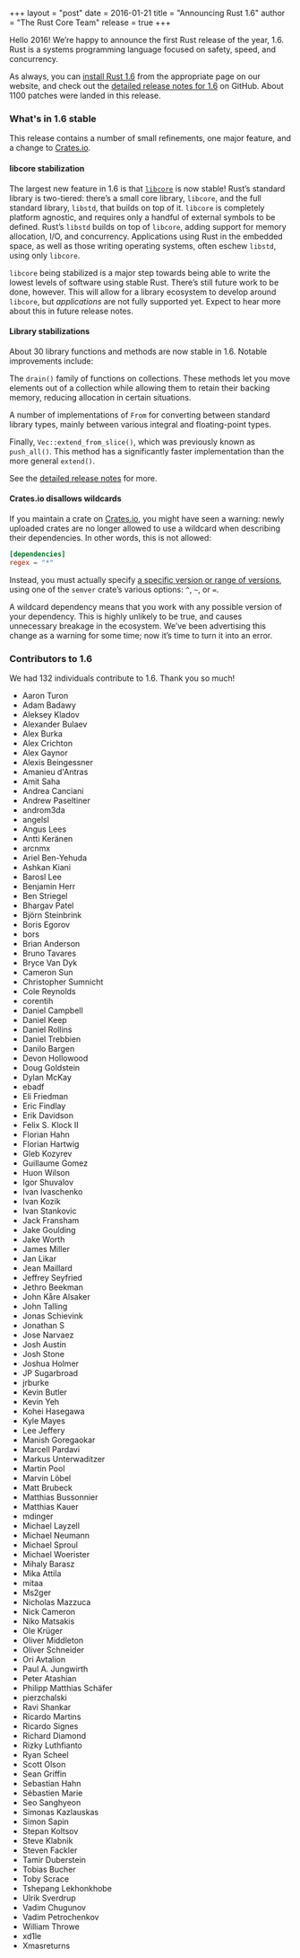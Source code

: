 +++
layout = "post"
date = 2016-01-21
title = "Announcing Rust 1.6"
author = "The Rust Core Team"
release = true
+++

Hello 2016! We’re happy to announce the first Rust release of the year, 1.6.
Rust is a systems programming language focused on safety, speed, and
concurrency.

As always, you can [install Rust 1.6][install] from the appropriate page on our
website, and check out the [detailed release notes for 1.6][notes] on GitHub.
About 1100 patches were landed in this release.

[install]: https://www.rust-lang.org/install.html
[notes]: https://github.com/rust-lang/rust/blob/stable/RELEASES.md#version-160-2016-01-21

### What's in 1.6 stable

This release contains a number of small refinements, one major feature, and
a change to [Crates.io](https://crates.io).

#### libcore stabilization

The largest new feature in 1.6 is that [`libcore`] is now stable! Rust’s
standard library is two-tiered: there’s a small core library, `libcore`, and
the full standard library, `libstd`, that builds on top of it. `libcore` is
completely platform agnostic, and requires only a handful of external symbols
to be defined. Rust’s `libstd` builds on top of `libcore`, adding support for
memory allocation, I/O, and concurrency. Applications using Rust in the
embedded space, as well as those writing operating systems, often eschew
`libstd`, using only `libcore`.

[`libcore`]: https://doc.rust-lang.org/nightly/core/

`libcore` being stabilized is a major step towards being able to write the
lowest levels of software using stable Rust. There’s still future work to be
done, however. This will allow for a library ecosystem to develop around
`libcore`, but _applications_ are not fully supported yet. Expect to hear more
about this in future release notes.

#### Library stabilizations

About 30 library functions and methods are now stable in 1.6. Notable
improvements include:

The `drain()` family of functions on collections. These methods let you move
elements out of a collection while allowing them to retain their backing
memory, reducing allocation in certain situations.

A number of implementations of `From` for converting between standard library
types, mainly between various integral and floating-point types.

Finally, `Vec::extend_from_slice()`, which was previously known as
`push_all()`. This method has a significantly faster implementation than the
more general `extend()`.

See the [detailed release notes][notes] for more.

#### Crates.io disallows wildcards

If you maintain a crate on [Crates.io](https://crates.io), you might have seen
a warning: newly uploaded crates are no longer allowed to use a wildcard when
describing their dependencies. In other words, this is not allowed:

```toml
[dependencies]
regex = "*"
```

Instead, you must actually specify [a specific version or range of
versions][versions], using one of the `semver` crate’s various options: `^`,
`~`, or `=`.

[versions]: https://doc.crates.io/crates-io.html#using-cratesio-based-crates

A wildcard dependency means that you work with any possible version of your
dependency. This is highly unlikely to be true, and causes unnecessary breakage
in the ecosystem. We’ve been advertising this change as a warning for some time;
now it’s time to turn it into an error.

### Contributors to 1.6

We had 132 individuals contribute to 1.6. Thank you so much!

* Aaron Turon
* Adam Badawy
* Aleksey Kladov
* Alexander Bulaev
* Alex Burka
* Alex Crichton
* Alex Gaynor
* Alexis Beingessner
* Amanieu d'Antras
* Amit Saha
* Andrea Canciani
* Andrew Paseltiner
* androm3da
* angelsl
* Angus Lees
* Antti Keränen
* arcnmx
* Ariel Ben-Yehuda
* Ashkan Kiani
* Barosl Lee
* Benjamin Herr
* Ben Striegel
* Bhargav Patel
* Björn Steinbrink
* Boris Egorov
* bors
* Brian Anderson
* Bruno Tavares
* Bryce Van Dyk
* Cameron Sun
* Christopher Sumnicht
* Cole Reynolds
* corentih
* Daniel Campbell
* Daniel Keep
* Daniel Rollins
* Daniel Trebbien
* Danilo Bargen
* Devon Hollowood
* Doug Goldstein
* Dylan McKay
* ebadf
* Eli Friedman
* Eric Findlay
* Erik Davidson
* Felix S. Klock II
* Florian Hahn
* Florian Hartwig
* Gleb Kozyrev
* Guillaume Gomez
* Huon Wilson
* Igor Shuvalov
* Ivan Ivaschenko
* Ivan Kozik
* Ivan Stankovic
* Jack Fransham
* Jake Goulding
* Jake Worth
* James Miller
* Jan Likar
* Jean Maillard
* Jeffrey Seyfried
* Jethro Beekman
* John Kåre Alsaker
* John Talling
* Jonas Schievink
* Jonathan S
* Jose Narvaez
* Josh Austin
* Josh Stone
* Joshua Holmer
* JP Sugarbroad
* jrburke
* Kevin Butler
* Kevin Yeh
* Kohei Hasegawa
* Kyle Mayes
* Lee Jeffery
* Manish Goregaokar
* Marcell Pardavi
* Markus Unterwaditzer
* Martin Pool
* Marvin Löbel
* Matt Brubeck
* Matthias Bussonnier
* Matthias Kauer
* mdinger
* Michael Layzell
* Michael Neumann
* Michael Sproul
* Michael Woerister
* Mihaly Barasz
* Mika Attila
* mitaa
* Ms2ger
* Nicholas Mazzuca
* Nick Cameron
* Niko Matsakis
* Ole Krüger
* Oliver Middleton
* Oliver Schneider
* Ori Avtalion
* Paul A. Jungwirth
* Peter Atashian
* Philipp Matthias Schäfer
* pierzchalski
* Ravi Shankar
* Ricardo Martins
* Ricardo Signes
* Richard Diamond
* Rizky Luthfianto
* Ryan Scheel
* Scott Olson
* Sean Griffin
* Sebastian Hahn
* Sébastien Marie
* Seo Sanghyeon
* Simonas Kazlauskas
* Simon Sapin
* Stepan Koltsov
* Steve Klabnik
* Steven Fackler
* Tamir Duberstein
* Tobias Bucher
* Toby Scrace
* Tshepang Lekhonkhobe
* Ulrik Sverdrup
* Vadim Chugunov
* Vadim Petrochenkov
* William Throwe
* xd1le
* Xmasreturns
